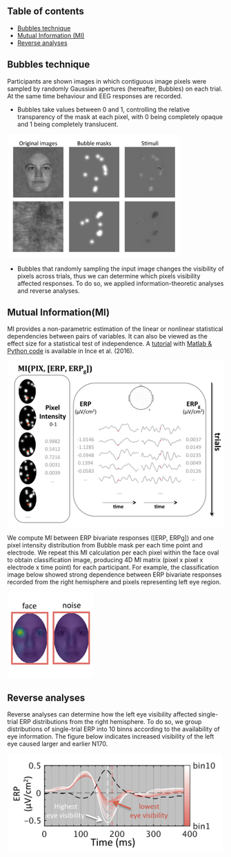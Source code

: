 ## Table of contents ##
- [Bubbles technique](#bubbles-technique) 
- [Mutual Information (MI)](#mutual-informationmi)
- [Reverse analyses](#reverse-analyses)

## Bubbles technique ##

Participants are shown images in which contiguous image pixels were sampled by randomly Gaussian apertures (hereafter, Bubbles) on each trial. At the same time behaviour and EEG responses are recorded. 

- Bubbles take values between 0 and 1, controlling the relative transparency of the mask at each pixel, with 0 being completely opaque and 1 being completely translucent. 
<img src="/imagewithbubbles.png" alt="" width="400">

- Bubbles that randomly sampling the input image changes the visibility of pixels across trials, thus we can determine which pixels visibility affected responses. To do so, we applied information-theoretic analyses and reverse analyses.  


## Mutual Information(MI) ##
MI provides a non-parametric estimation of the linear or nonlinear statistical dependencies between pairs of variables. It can also be viewed as the effect size for a statistical test of independence. A [tutorial](http://onlinelibrary.wiley.com/doi/10.1002/hbm.23471/abstract) with [Matlab & Python code](https://github.com/robince/sensorcop) is available in Ince et al. (2016). 

<img src="/MIERP.png" alt="" width="600">

We compute MI between ERP bivariate responses ([ERP, ERPg]) and one pixel intensity distribution from Bubble mask per each time point and electrode. We repeat this MI calculation per each pixel within the face oval to obtain classification image, producing 4D MI matrix (pixel x pixel x electrode x time point) for each participant. 
For example, the classification image below showed strong dependence between ERP bivariate responses recorded from the right hemisphere and pixels representing left eye region.   

<img src="/MI_results.png" alt="" width="200">


## Reverse analyses ##
Reverse analyses can determine how the left eye visibility affected single-trial ERP distributions from the right hemisphere. To do so, we group distributions of single-trial ERP into 10 binns according to the availability of eye information. The figure below indicates increased visibility of the left eye caused larger and earlier N170. 

<img src="/reverseanalyses.png" alt="" width="500">
